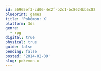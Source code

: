```yaml
---
id: 56965ef3-cd06-4e2f-b2c1-bc8624bb5c82
blueprint: games
title: 'Pokémon: X'
platform: 3ds
genre:
  - rpg
digital: true
physical: true
guide: false
pending: false
posted: '2014-02-09'
slug: pokemon-x
---
```

